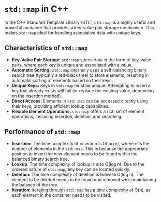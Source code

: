 # `std::map` in C++

In the C++ Standard Template Library (STL), `std::map` is a highly useful and powerful container that provides a key-value pair storage mechanism. This makes `std::map` ideal for handling associative data with unique keys.

## Characteristics of `std::map`

- **Key-Value Pair Storage:** `std::map` stores data in the form of key-value pairs, where each key is unique and associated with a value.
- **Automatic Sorting:** `std::map` internally uses a self-balancing binary search tree (typically a red-black tree) to store elements, resulting in automatic sorting of elements based on their keys.
- **Unique Keys:** Keys in `std::map` must be unique.  Attempting to insert a key that already exists will fail (or replace the existing value, depending on the insertion method).
- **Direct Access:** Elements in `std::map` can be accessed directly using their keys, providing efficient lookup capabilities.
- **Flexible Element Operations:** `std::map` offers a rich set of element operations, including insertion, deletion, and searching.


## Performance of `std::map`

- **Insertion:** The time complexity of insertion is O(log n), where n is the number of elements in the `std::map`. This is because the appropriate position to insert the new element needs to be found within the balanced binary search tree.
- **Lookup:** The time complexity of lookup is also O(log n).  Due to the ordered nature of `std::map`, any key can be located quickly.
- **Deletion:** The time complexity of deletion is likewise O(log n). The element to be deleted needs to be found and removed while maintaining the balance of the tree.
- **Iteration:** Iterating through `std::map` has a time complexity of O(n), as each element in the container needs to be visited.
